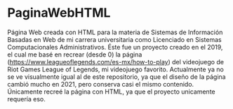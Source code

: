 # PaginaWebHTML
Página Web creada con HTML para la materia de Sistemas de Información Basadas en Web de mi carrera universitaria como Licenciado en Sistemas Computacionales Administrativos.
Éste fue un proyecto creado en el 2019, el cual me basé en recrear (desde 0) la página (https://www.leagueoflegends.com/es-mx/how-to-play) del videojuego de Riot Games
League of Legends, mi videojuego favorito. Actualmente ya no se ve visualmente igual al de este repositorio, ya que el diseño de la página cambió mucho en 2021, pero conserva
casi el mismo contenido. Únicamente recreé la página con HTML, ya que el proyecto unicamente requería eso.
